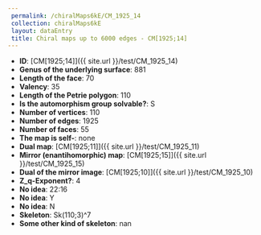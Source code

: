 ```yaml
--- 
 permalink: /chiralMaps6kE/CM_1925_14 
 collection: chiralMaps6kE
 layout: dataEntry
 title: Chiral maps up to 6000 edges - CM[1925;14]
---
```


- **ID**: [CM[1925;14]]({{ site.url }}/test/CM_1925_14)
- **Genus of the underlying surface**: 881
- **Length of the face**: 70
- **Valency**: 35
- **Length of the Petrie polygon**: 110
- **Is the automorphism group solvable?**: S
- **Number of vertices**: 110
- **Number of edges**: 1925
- **Number of faces**: 55
- **The map is self-**: none
- **Dual map**: [CM[1925;11]]({{ site.url }}/test/CM_1925_11)
- **Mirror (enantihomorphic) map**: [CM[1925;15]]({{ site.url }}/test/CM_1925_15)
- **Dual of the mirror image**: [CM[1925;10]]({{ site.url }}/test/CM_1925_10)
- **Z_q-Exponent?**: 4
- **No idea**:  22:16
- **No idea**: Y
- **No idea**: N
- **Skeleton**: Sk(110;3)^7
- **Some other kind of skeleton**: nan
